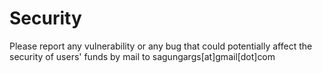 # Security
Please report any vulnerability or any bug that could potentially affect the security of users' funds by mail to sagungargs[at]gmail[dot]com